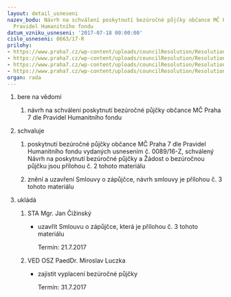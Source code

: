 ```yaml
---
layout: detail_usneseni
nazev_bodu: Návrh na schválení poskytnutí bezúročné půjčky občance MČ Praha 7 dle
  Pravidel Humanitního fondu
datum_vzniku_usneseni: '2017-07-18 00:00:00'
cislo_usneseni: 0663/17-R
prilohy:
- https://www.praha7.cz/wp-content/uploads/councilResolution/Resolutions/29335/export/4189_DZ_P1_verejna~226520.docx
- https://www.praha7.cz/wp-content/uploads/councilResolution/Resolutions/29335/export/navrhnaposkytnutibezurocnepujcky_verejna~226519.pdf
- https://www.praha7.cz/wp-content/uploads/councilResolution/Resolutions/29335/export/Smlouvaozapujcce_EP_verejna~226517.doc
- https://www.praha7.cz/wp-content/uploads/councilResolution/Resolutions/29335/export/export~295643.pdf
organ: rada
---
```

<OL class=urzList_view id=urzList>
<LI class=urzClass1><SPAN name="1">bere na vědomí</SPAN>
<OL class=urzOlClass>
<LI class=urzClass2 style="TEXT-ALIGN: left"><SPAN>
<P>návrh na schválení poskytnutí bezúročné půjčky občance MČ Praha 7 dle Pravidel Humanitního fondu</P></SPAN></LI></OL></LI>
<LI class=urzClass1><SPAN name="24">schvaluje</SPAN>
<OL class=urzOlClass>
<LI class=urzClass2 style="TEXT-ALIGN: left"><SPAN>
<P>poskytnutí bezúročné půjčky občance MČ Praha 7 dle Pravidel Humanitního fondu vydaných usnesením č. 0089/16-Z, schválený Návrh na poskytnutí bezúročné půjčky a Žádost o bezúročnou půjčku jsou přílohou č. 2 tohoto materiálu <BR></P></SPAN></LI>
<LI class=urzClass2 style="TEXT-ALIGN: left"><SPAN>
<P>znění a uzavření Smlouvy o zápůjčce, návrh smlouvy je přílohou č. 3 tohoto materiálu<BR></P></SPAN></LI></OL></LI>
<LI class=urzClass1 id=urzUkoly><SPAN name="1">ukládá</SPAN>
<OL class=urzOlClass>
<LI class=urzClass2><SPAN>
<P>STA Mgr. Jan Čižinský</P></SPAN>
<UL class=urzUlClass>
<LI class=urzClass3><SPAN>
<P>uzavřít Smlouvu o zápůjčce, která je přílohou č. 3 tohoto materiálu</P></SPAN><SPAN class=urzUkolTermin>Termín:&nbsp;21.7.2017</SPAN></LI></UL></LI>
<LI class=urzClass2><SPAN>
<P>VED OSZ PaedDr. Miroslav Luczka</P></SPAN>
<UL class=urzUlClass>
<LI class=urzClass3><SPAN>
<P>zajistit vyplacení bezúročné půjčky</P></SPAN><SPAN class=urzUkolTermin>Termín:&nbsp;31.7.2017</SPAN></LI></UL></LI></OL></LI></OL>